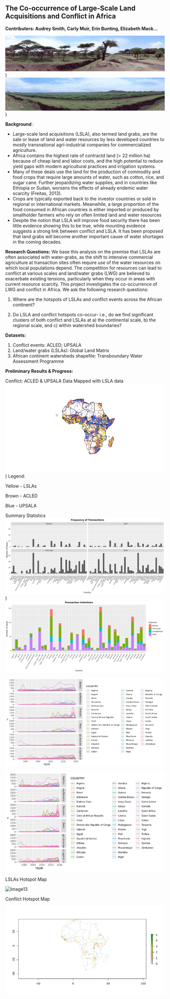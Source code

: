 
[CONTRIBUTING.md]: CONTRIBUTING.md

## <b> The Co-occurrence of Large-Scale Land Acquisitions and Conflict in Africa
  
Contributers: Audrey Smith, Carly Muir, Erin Bunting, Elizabeth Mack...</b>

![Image2](https://raw.githubusercontent.com/audreyculver/handouts-water-conflict-africa/master/project_plots/EthLSLA1.png))
![Image3](https://raw.githubusercontent.com/audreyculver/handouts-water-conflict-africa/master/project_plots/EthLSLA2.png))


<b> Background </b>:
* Large-scale land acquisitions (LSLA), also termed land grabs, are the sale or lease of land and water resources by less developed countries to mostly transnational agri-industrial companies for commercialized agriculture.
* Africa contains the highest rate of contractd land (> 22 million ha) because of cheap land and labor costs, and the high potential to reduce yield gaps with modern agricultural practices and irrigation systems.
* Many of these deals use the land for the production of commodity and food crops that require large amounts of water, such as cotton, rice, and sugar cane. Further jeopardizing water supplies, and in countries like Ethiopia or Sudan, worsens the effects of already endemic water scarcity (Freitas, 2013).  
* Crops are typically exported back to the investor countries or sold in regional or international markets. Meanwhile, a large proportion of the food consumed in African countries is either imported or produced by smallholder farmers who rely on often limited land and water resources
* Despite the notion that LSLA will improve food security there has been little evidence showing this to be true, while mounting evidence suggests a strong link between conflict and LSLA. It has been proposed that land grabs will become another important cause of water shortages in the coming decades.

<b>Research Questions:</b>
We base this analysis on the premise that LSLAs are often associated with water-grabs, as the shift to intensive commercial agriculture at transaction sites often require use of the water resources on which local populations depend. The competition for resources can lead to conflict at various scales and land/water grabs (LWG) are believed to exacerbate existing tensions, particularly when they occur in areas with current resource scarcity. This project investigates the co-occurrence of LWG and conflict in Africa. 
We ask the following research questions: 

1) Where are the hotspots of LSLAs and conflict events across the African continent? 

2) Do LSLA and conflict hotspots co-occur- i.e., do we find significant clusters of both conflict and LSLAs at a) the continental scale, b) the regional scale, and c) within watershed boundaries? 

<b>Datasets:</b>  

1) Conflict events: ACLED; UPSALA
2) Land/water grabs (LSLAs): Global Land Matrix
3) African continent watersheds shapefile: Transboundary Water Assessment Programme


<b>Preliminary Results & Progress:</b>

Conflict: ACLED & UPSALA Data Mapped with LSLA data
![Image8](https://raw.githubusercontent.com/audreyculver/handouts-water-conflict-africa/master/project_plots/acled_upsala_lsla.png))
Legend:

Yellow - LSLAs

Brown - ACLED

Blue - UPSALA

Summary Statistics
![Image5](https://raw.githubusercontent.com/audreyculver/handouts-water-conflict-africa/master/Facet_cheating.png))
![Image6](https://raw.githubusercontent.com/audreyculver/handouts-water-conflict-africa/master/stackedcheating.png)

![Image9](https://raw.githubusercontent.com/audreyculver/handouts-water-conflict-africa/master/project_plots/Conflict_summary_stats.png)

![Image10](https://raw.githubusercontent.com/audreyculver/handouts-water-conflict-africa/master/project_plots/ACLED_HS_conflict-country-yr-graph1.png)

LSLAs Hotspot Map

![Image13](https://raw.githubusercontent.com/audreyculver/handouts-water-conflict-africa/master/finalmap.png)

Conflict Hotspot Map 

![Image10](https://raw.githubusercontent.com/audreyculver/handouts-water-conflict-africa/master/project_plots/acled_conflict_raster2.png)
                                                                                        


